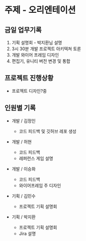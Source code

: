 # 주제 - 오리엔테이션


## 금일 업무기록

1. 기획 설명회 - 박지환님 설명
2. 3시 30분 개발 프로젝트 아키텍쳐 토론
3. 개발 와이어 프레임 디자인
4. 편집기, 유니티 버전 변경 및 통합


## 프로젝트 진행상황

* 프로젝트 디자인?중

## 인원별 기록
* 개발 / 김정인
	* 코드 피드백 및 깃허브 레포 생성

* 개발 / 허현
	* 코드 피드백
	* 레퍼런스 게임 설명

* 개발 / 이승화
	* 코드 피드백
	* 와이어프레임 주 디자인

* 기획 / 김민수
	* 프로젝트 기획 설명회

* 기획 / 박지환
	* 프로젝트 기획 설명회
	* Jira 설명